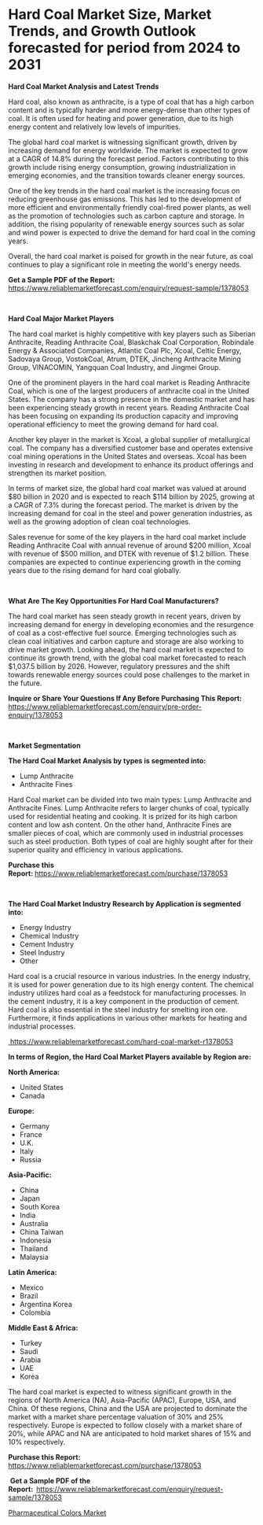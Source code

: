 <p><h1>Hard Coal Market Size, Market Trends, and Growth Outlook forecasted for period from 2024 to 2031</h1></p><p><strong>Hard Coal Market Analysis and Latest Trends</strong></p>
<p><p>Hard coal, also known as anthracite, is a type of coal that has a high carbon content and is typically harder and more energy-dense than other types of coal. It is often used for heating and power generation, due to its high energy content and relatively low levels of impurities.</p><p>The global hard coal market is witnessing significant growth, driven by increasing demand for energy worldwide. The market is expected to grow at a CAGR of 14.8% during the forecast period. Factors contributing to this growth include rising energy consumption, growing industrialization in emerging economies, and the transition towards cleaner energy sources.</p><p>One of the key trends in the hard coal market is the increasing focus on reducing greenhouse gas emissions. This has led to the development of more efficient and environmentally friendly coal-fired power plants, as well as the promotion of technologies such as carbon capture and storage. In addition, the rising popularity of renewable energy sources such as solar and wind power is expected to drive the demand for hard coal in the coming years.</p><p>Overall, the hard coal market is poised for growth in the near future, as coal continues to play a significant role in meeting the world's energy needs.</p></p>
<p><strong>Get a Sample PDF of the Report:&nbsp;</strong> <a href="https://www.reliablemarketforecast.com/enquiry/request-sample/1378053">https://www.reliablemarketforecast.com/enquiry/request-sample/1378053</a></p>
<p>&nbsp;</p>
<p><strong>Hard Coal Major Market Players</strong></p>
<p><p>The hard coal market is highly competitive with key players such as Siberian Anthracite, Reading Anthracite Coal, Blaskchak Coal Corporation, Robindale Energy & Associated Companies, Atlantic Coal Plc, Xcoal, Celtic Energy, Sadovaya Group, VostokCoal, Atrum, DTEK, Jincheng Anthracite Mining Group, VINACOMIN, Yangquan Coal Industry, and Jingmei Group.</p><p>One of the prominent players in the hard coal market is Reading Anthracite Coal, which is one of the largest producers of anthracite coal in the United States. The company has a strong presence in the domestic market and has been experiencing steady growth in recent years. Reading Anthracite Coal has been focusing on expanding its production capacity and improving operational efficiency to meet the growing demand for hard coal.</p><p>Another key player in the market is Xcoal, a global supplier of metallurgical coal. The company has a diversified customer base and operates extensive coal mining operations in the United States and overseas. Xcoal has been investing in research and development to enhance its product offerings and strengthen its market position.</p><p>In terms of market size, the global hard coal market was valued at around $80 billion in 2020 and is expected to reach $114 billion by 2025, growing at a CAGR of 7.3% during the forecast period. The market is driven by the increasing demand for coal in the steel and power generation industries, as well as the growing adoption of clean coal technologies.</p><p>Sales revenue for some of the key players in the hard coal market include Reading Anthracite Coal with annual revenue of around $200 million, Xcoal with revenue of $500 million, and DTEK with revenue of $1.2 billion. These companies are expected to continue experiencing growth in the coming years due to the rising demand for hard coal globally.</p></p>
<p>&nbsp;</p>
<p><strong>What Are The Key Opportunities For Hard Coal Manufacturers?</strong></p>
<p><p>The hard coal market has seen steady growth in recent years, driven by increasing demand for energy in developing economies and the resurgence of coal as a cost-effective fuel source. Emerging technologies such as clean coal initiatives and carbon capture and storage are also working to drive market growth. Looking ahead, the hard coal market is expected to continue its growth trend, with the global coal market forecasted to reach $1,037.5 billion by 2026. However, regulatory pressures and the shift towards renewable energy sources could pose challenges to the market in the future.</p></p>
<p><strong>Inquire or Share Your Questions If Any Before Purchasing This Report:</strong> <a href="https://www.reliablemarketforecast.com/enquiry/pre-order-enquiry/1378053">https://www.reliablemarketforecast.com/enquiry/pre-order-enquiry/1378053</a></p>
<p>&nbsp;</p>
<p><strong>Market Segmentation</strong></p>
<p><strong>The Hard Coal Market Analysis by types is segmented into:</strong></p>
<p><ul><li>Lump Anthracite</li><li>Anthracite Fines</li></ul></p>
<p><p>Hard Coal market can be divided into two main types: Lump Anthracite and Anthracite Fines. Lump Anthracite refers to larger chunks of coal, typically used for residential heating and cooking. It is prized for its high carbon content and low ash content. On the other hand, Anthracite Fines are smaller pieces of coal, which are commonly used in industrial processes such as steel production. Both types of coal are highly sought after for their superior quality and efficiency in various applications.</p></p>
<p><strong>Purchase this Report:&nbsp;</strong><a href="https://www.reliablemarketforecast.com/purchase/1378053">https://www.reliablemarketforecast.com/purchase/1378053</a></p>
<p>&nbsp;</p>
<p><strong>The Hard Coal Market Industry Research by Application is segmented into:</strong></p>
<p><ul><li>Energy Industry</li><li>Chemical Industry</li><li>Cement Industry</li><li>Steel Industry</li><li>Other</li></ul></p>
<p><p>Hard coal is a crucial resource in various industries. In the energy industry, it is used for power generation due to its high energy content. The chemical industry utilizes hard coal as a feedstock for manufacturing processes. In the cement industry, it is a key component in the production of cement. Hard coal is also essential in the steel industry for smelting iron ore. Furthermore, it finds applications in various other markets for heating and industrial processes.</p></p>
<p><a href="https://www.reliablemarketforecast.com/hard-coal-market-r1378053">&nbsp;https://www.reliablemarketforecast.com/hard-coal-market-r1378053</a></p>
<p><strong>In terms of Region, the Hard Coal Market Players available by Region are:</strong></p>
<p>
    <p> <strong> North America: </strong>
        <ul>
            <li>United States</li>
            <li>Canada</li>
        </ul>
        </p> 
    <p> <strong> Europe: </strong>
        <ul>
            <li>Germany</li>
            <li>France</li>
            <li>U.K.</li>
            <li>Italy</li>
            <li>Russia</li>
        </ul>
        </p> 
    <p> <strong> Asia-Pacific: </strong>
        <ul>
            <li>China</li>
            <li>Japan</li>
            <li>South Korea</li>
            <li>India</li>
            <li>Australia</li>
            <li>China Taiwan</li>
            <li>Indonesia</li>
            <li>Thailand</li>
            <li>Malaysia</li>
        </ul>
        </p> 
    <p> <strong> Latin America: </strong>
        <ul>
            <li>Mexico</li>
            <li>Brazil</li>
            <li>Argentina Korea</li>
            <li>Colombia</li>
        </ul>
        </p> 
    <p> <strong> Middle East & Africa: </strong>
        <ul>
            <li>Turkey</li>
            <li>Saudi</li>
            <li>Arabia</li>
            <li>UAE</li>
            <li>Korea</li>
        </ul>
    </p>
    </p>
<p><p>The hard coal market is expected to witness significant growth in the regions of North America (NA), Asia-Pacific (APAC), Europe, USA, and China. Of these regions, China and the USA are projected to dominate the market with a market share percentage valuation of 30% and 25% respectively. Europe is expected to follow closely with a market share of 20%, while APAC and NA are anticipated to hold market shares of 15% and 10% respectively.</p></p>
<p><strong>Purchase this Report: </strong><a href="https://www.reliablemarketforecast.com/purchase/1378053">https://www.reliablemarketforecast.com/purchase/1378053</a></p>
<p>&nbsp;<strong>Get a Sample PDF of the Report:&nbsp;&nbsp;</strong><a href="https://www.reliablemarketforecast.com/enquiry/request-sample/1378053">https://www.reliablemarketforecast.com/enquiry/request-sample/1378053</a></p>
<p><strong></strong></p>
<p><p><a href="https://view.publitas.com/reportprime-1/global-pharmaceutical-colors-industry-research-report-competitive-landscape-market-size-regional-status-and-prospect-forecast-2024-2031/">Pharmaceutical Colors Market</a></p></p>